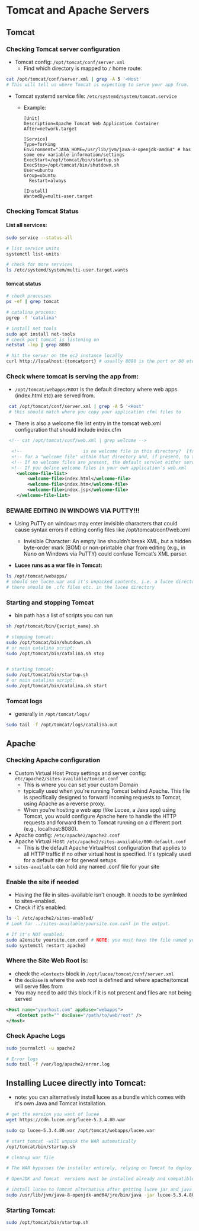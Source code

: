 # Tomcat and Apache Servers

## Tomcat

### Checking Tomcat server configuration

- Tomcat config: `/opt/tomcat/conf/server.xml`
  - Find which directory is mapped to `/` home route:

```bash
cat /opt/tomcat/conf/server.xml | grep -A 5 '<Host'
# This will tell us where Tomcat is expecting to serve your app from.
```

- Tomcat systemd service file: `/etc/systemd/system/tomcat.service`

  - Example:

    ```
    [Unit]
    Description=Apache Tomcat Web Application Container
    After=network.target

    [Service]
    Type=forking
    Environment="JAVA_HOME=/usr/lib/jvm/java-8-openjdk-amd64" # has some env variable information/settings
    ExecStart=/opt/tomcat/bin/startup.sh
    ExecStop=/opt/tomcat/bin/shutdown.sh
    User=ubuntu
    Group=ubuntu
      Restart=always

    [Install]
    WantedBy=multi-user.target
    ```

### Checking Tomcat Status

#### List all services:

```bash
sudo service --status-all

# list service units
systemctl list-units

# check for more services
ls /etc/systemd/system/multi-user.target.wants
```

#### tomcat status

```bash
# check processes
ps -ef | grep tomcat

# catalina process:
pgrep -f 'catalina'

# install net tools
sudo apt install net-tools
# check port tomcat is listening on
netstat -lnp | grep 8080

# hit the server on the ec2 instance locally
curl http://localhost:{tomcatport} # usually 8080 is the port or 80 etc. if apache proxying

```

### Check where tomcat is serving the app from:

- `/opt/tomcat/webapps/ROOT` is the default directory where web apps (index.html etc) are served from.

```bash
 cat /opt/tomcat/conf/server.xml | grep -A 5 '<Host'
 # this should match where you copy your application cfml files to
```

- There is also a welcome file list entry in the tomcat web.xml configuration that should include index.cfm

```xml
 <!-- cat /opt/tomcat/conf/web.xml | grep welcome -->

  <!--                       is no welcome file in this directory?  [false] -->
  <!-- for a "welcome file" within that directory and, if present, to the   -->
  <!-- If no welcome files are present, the default servlet either serves a -->
  <!-- If you define welcome files in your own application's web.xml        -->
    <welcome-file-list>
        <welcome-file>index.html</welcome-file>
        <welcome-file>index.htm</welcome-file>
        <welcome-file>index.jsp</welcome-file>
    </welcome-file-list>
```

### BEWARE EDITING IN WINDOWS VIA PUTTY!!!

- Using PuTTy on windows may enter invisible characters that could cause syntax errors if editing config files like /opt/tomcat/conf/web.xml

  - Invisible Character: An empty line shouldn’t break XML, but a hidden byte-order mark (BOM) or non-printable char from editing (e.g., in Nano on Windows via PuTTY) could confuse Tomcat’s XML parser.

- **Lucee runs as a war file in Tomcat:**

```bash
ls /opt/tomcat/webapps/
# should see lucee.war and it's unpacked contents, i.e. a lucee directory
# there should be .cfc files etc. in the lucee directory
```

### Starting and stopping Tomcat

- bin path has a list of scripts you can run

```bash
sh /opt/tomcat/bin/{script_name}.sh

# stopping tomcat:
sudo /opt/tomcat/bin/shutdown.sh
# or main catalina script:
sudo /opt/tomcat/bin/catalina.sh stop


# starting tomcat:
sudo /opt/tomcat/bin/startup.sh
# or main catalina script:
sudo /opt/tomcat/bin/catalina.sh start

```

### Tomcat logs

- generally in `/opt/tomcat/logs/`

```bash
sudo tail -f /opt/tomcat/logs/catalina.out
```

## Apache

### Checking Apache configuration

- Custom Virtual Host Proxy settings and server config: `etc/apache2/sites-available/tomcat.conf`
  - This is where you can set your custom Domain
  - typically used when you're running Tomcat behind Apache. This file is specifically designed to forward incoming requests to Tomcat, using Apache as a reverse proxy.
  - When you're hosting a web app (like Lucee, a Java app) using Tomcat, you would configure Apache here to handle the HTTP requests and forward them to Tomcat running on a different port (e.g., localhost:8080).
- Apache config: `/etc/apache2/apache2.conf`
- Apache Virtual Host: `/etc/apache2/sites-available/000-default.conf`
  - This is the default Apache VirtualHost configuration that applies to all HTTP traffic if no other virtual host is specified. It's typically used for a default site or for general setups.
- `sites-available` can hold any named .conf file for your site

### Enable the site if needed

- Having the file in sites-available isn't enough. It needs to be symlinked to sites-enabled.
- Check if it's enabled:

```Bash
ls -l /etc/apache2/sites-enabled/
# Look for ../sites-available/yoursite.com.conf in the output.

# If it's NOT enabled:
sudo a2ensite yoursite.com.conf # NOTE: you must have the file named yoursite.com.conf (with .conf at the end!)
sudo systemctl restart apache2
```

### Where the Site Web Root is:

- check the `<Context>` block in `/opt/lucee/tomcat/conf/server.xml`
- the `docBase` is where the web root is defined and where apache/tomcat will serve files from
- You may need to add this block if it is not present and files are not being served

```xml
<Host name="yourhost.com" appBase="webapps">
    <Context path="" docBase="/path/to/web/root" />
</Host>
```

### Check Apache Logs

```bash
sudo journalctl -u apache2

# Error logs
sudo tail -f /var/log/apache2/error.log
```

## Installing Lucee directly into Tomcat:

- note: you can alternatively install lucee as a bundle which comes with it's own Java and Tomcat installation.

```bash
# get the version you want of lucee
wget https://cdn.lucee.org/lucee-5.3.4.80.war

sudo cp lucee-5.3.4.80.war /opt/tomcat/webapps/lucee.war

# start tomcat -will unpack the WAR automatically
/opt/tomcat/bin/startup.sh

# cleanup war file

# The WAR bypasses the installer entirely, relying on Tomcat to deploy Lucee 5.3.4.80.

# OpenJDK and Tomcat  versions must be installed already and compatible with the lucee version.
```

```bash
# install lucee to Tomcat alternative after getting lucee jar and java is installed:
sudo /usr/lib/jvm/java-8-openjdk-amd64/jre/bin/java -jar lucee-5.3.4.80.jar --mode unattended --install_dir /opt/lucee --tomcat_dir /opt/tomcat --admin_password yourpassword
```

### Starting Tomcat:

```bash
sudo /opt/tomcat/bin/startup.sh
```
